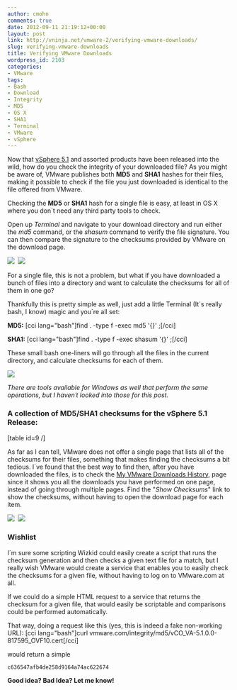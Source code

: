```yaml
---
author: cmohn
comments: true
date: 2012-09-11 21:19:12+00:00
layout: post
link: http://vninja.net/vmware-2/verifying-vmware-downloads/
slug: verifying-vmware-downloads
title: Verifying VMware Downloads
wordpress_id: 2103
categories:
- VMware
tags:
- Bash
- Download
- Integrity
- MD5
- OS X
- SHA1
- Terminal
- VMware
- vSphere
---
```


Now that [vSphere 5.1](http://www.vmware.com/products/datacenter-virtualization/vsphere/index.html) and assorted products have been released into the wild, how do you check the integrity of your downloaded file? As you might be aware of, VMware publishes both **MD5** and **SHA1** hashes for their files, making it possible to check if the file you just downloaded is identical to the file offered from VMware.

Checking the **MD5** or **SHA1** hash for a single file is easy, at least in OS X where you don´t need any third party tools to check.

Open up _Terminal_ and navigate to your download directory and run either the _md5_ command, or the _shasum_ command to verify the file signature. You can then compare the signature to the checksums provided by VMware on the download page.

[![](http://vninja.net/wordpress/wp-content/uploads/2012/09/VerifyingDownloads-1-300x131.png)](http://vninja.net/wordpress/wp-content/uploads/2012/09/VerifyingDownloads-1.png)  [![](http://vninja.net/wordpress/wp-content/uploads/2012/09/VerifyingDownloads-21-300x57.png)](http://vninja.net/wordpress/wp-content/uploads/2012/09/VerifyingDownloads-21.png)

For a single file, this is not a problem, but what if you have downloaded a bunch of files into a directory and want to calculate the checksums for all of them in one go?

Thankfully this is pretty simple as well, just add a little Terminal (It´s really bash, I know) magic and you´re all set:

**MD5:**
[cci lang="bash"]find . -type f -exec md5 '{}' \;[/cci]

**SHA1:**
[cci lang="bash"]find . -type f -exec shasum '{}' \;[/cci]

These small bash one-liners will go through all the files in the current directory, and calculate checksums for each of them.

[![](http://vninja.net/wordpress/wp-content/uploads/2012/09/VerifyingDownloads-3-300x131.png)](http://vninja.net/wordpress/wp-content/uploads/2012/09/VerifyingDownloads-3.png)

_There are tools available for Windows as well that perform the same operations, but I haven´t looked into those for this post._


### A collection of MD5/SHA1 checksums for the vSphere 5.1 Release:


[table id=9 /]



As far as I can tell, VMware does not offer a single page that lists all of the checksums for their files, something that makes finding the checksums a bit tedious. I´ve found that the best way to find then, after you have downloaded the files, is to check the [My VMware Downloads History](https://my.vmware.com/group/vmware/my-downloads), page since it shows you all the downloads you have performed on one page, instead of going through multiple pages. Find the "_Show Checksums_" link to show the checksums, without having to open the download page for each item.

[![](http://vninja.net/wordpress/wp-content/uploads/2012/09/VerifyingDownloads-4-300x156.png)](http://vninja.net/wordpress/wp-content/uploads/2012/09/VerifyingDownloads-4.png)  [![](http://vninja.net/wordpress/wp-content/uploads/2012/09/VerifyingDownloads-5-300x176.png)](http://vninja.net/wordpress/wp-content/uploads/2012/09/VerifyingDownloads-5.png)


### Wishlist


I´m sure some scripting Wizkid could easily create a script that runs the checksum generation and then checks a given text file for a match, but I really wish VMware would create a service that enables you to easily check the checksums for a given file, without having to log on to VMware.com at all.

If we could do a simple HTML request to a service that returns the checksum for a given file, that would easily be scriptable and comparisons could be performed automatically.

That way, doing a request like this (yes, this is indeed a fake non-working URL):
[cci lang="bash"]curl vmware.com/integrity/md5/vCO_VA-5.1.0.0-817595_OVF10.cert[/cci]

would return a simple

    
    c636547afb4de258d9164a74ac622674


**Good idea? Bad Idea? Let me know!**
